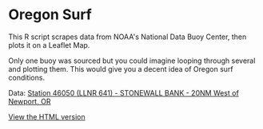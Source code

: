 # Oregon Surf

This R script scrapes data from NOAA's National Data Buoy Center, then plots it on a Leaflet Map.

Only one buoy was sourced but you could imagine looping through several and plotting them. This would give you a decent idea of Oregon surf conditions.

Data: [Station 46050 (LLNR 641) - STONEWALL BANK - 20NM West of Newport, OR](https://www.ndbc.noaa.gov/station_page.php?station=46050)

[View the HTML version](https://kwhaler.github.io/pnw_noaa_buoys/florence_waves.html)